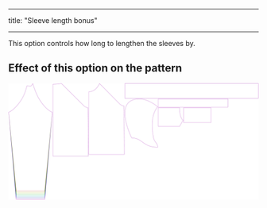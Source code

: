 - - -
title: "Sleeve length bonus"
- - -

This option controls how long to lengthen the sleeves by.

## Effect of this option on the pattern

![This image shows the effect of this option by superimposing several variants that have a different value for this option](hugo_sleevelengthbonus_sample.svg "Effect of this option on the pattern")

